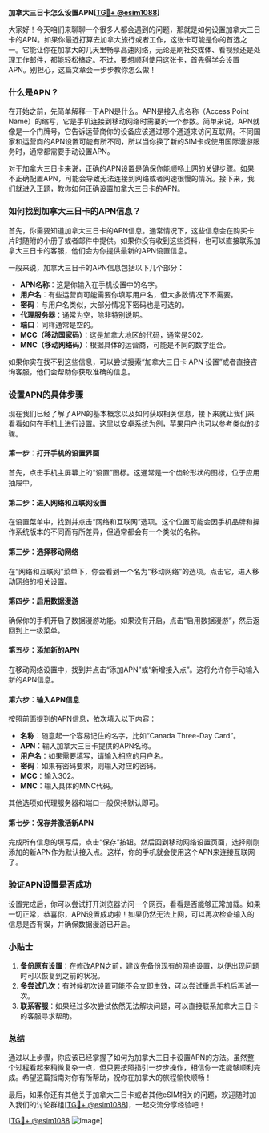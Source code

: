 **加拿大三日卡怎么设置APN[[TG💪+ @esim1088](https://t.me/s/esim1088)]**

大家好！今天咱们来聊聊一个很多人都会遇到的问题，那就是如何设置加拿大三日卡的APN。如果你最近打算去加拿大旅行或者工作，这张卡可能是你的首选之一。它能让你在加拿大的几天里畅享高速网络，无论是刷社交媒体、看视频还是处理工作邮件，都能轻松搞定。不过，要想顺利使用这张卡，首先得学会设置APN。别担心，这篇文章会一步步教你怎么做！

### 什么是APN？

在开始之前，先简单解释一下APN是什么。APN是接入点名称（Access Point Name）的缩写，它是手机连接到移动网络时需要的一个参数。简单来说，APN就像是一个门牌号，它告诉运营商你的设备应该通过哪个通道来访问互联网。不同国家和运营商的APN设置可能有所不同，所以当你换了新的SIM卡或使用国际漫游服务时，通常都需要手动设置APN。

对于加拿大三日卡来说，正确的APN设置是确保你能顺畅上网的关键步骤。如果不正确配置APN，可能会导致无法连接到网络或者网速很慢的情况。接下来，我们就进入正题，教你如何正确设置加拿大三日卡的APN。

### 如何找到加拿大三日卡的APN信息？

首先，你需要知道加拿大三日卡的APN信息。通常情况下，这些信息会在购买卡片时随附的小册子或者邮件中提供。如果你没有收到这些资料，也可以直接联系加拿大三日卡的客服，他们会为你提供最新的APN设置信息。

一般来说，加拿大三日卡的APN信息包括以下几个部分：
- **APN名称**：这是你输入在手机设置中的名字。
- **用户名**：有些运营商可能需要你填写用户名，但大多数情况下不需要。
- **密码**：与用户名类似，大部分情况下密码也是可选的。
- **代理服务器**：通常为空，除非特别说明。
- **端口**：同样通常是空的。
- **MCC（移动国家码）**：这是加拿大地区的代码，通常是302。
- **MNC（移动网络码）**：根据具体的运营商，可能是不同的数字组合。

如果你实在找不到这些信息，可以尝试搜索“加拿大三日卡 APN 设置”或者直接咨询客服，他们会帮助你获取准确的信息。

### 设置APN的具体步骤

现在我们已经了解了APN的基本概念以及如何获取相关信息，接下来就让我们来看看如何在手机上进行设置。这里以安卓系统为例，苹果用户也可以参考类似的步骤。

#### 第一步：打开手机的设置界面

首先，点击手机主屏幕上的“设置”图标。这通常是一个齿轮形状的图标，位于应用抽屉中。

#### 第二步：进入网络和互联网设置

在设置菜单中，找到并点击“网络和互联网”选项。这个位置可能会因手机品牌和操作系统版本的不同而有所差异，但通常都会有一个类似的名称。

#### 第三步：选择移动网络

在“网络和互联网”菜单下，你会看到一个名为“移动网络”的选项。点击它，进入移动网络的相关设置。

#### 第四步：启用数据漫游

确保你的手机开启了数据漫游功能。如果没有开启，点击“启用数据漫游”，然后返回到上一级菜单。

#### 第五步：添加新的APN

在移动网络设置中，找到并点击“添加APN”或“新增接入点”。这将允许你手动输入新的APN信息。

#### 第六步：输入APN信息

按照前面提到的APN信息，依次填入以下内容：
- **名称**：随意起一个容易记住的名字，比如“Canada Three-Day Card”。
- **APN**：输入加拿大三日卡提供的APN名称。
- **用户名**：如果需要填写，请输入相应的用户名。
- **密码**：如果有密码要求，则输入对应的密码。
- **MCC**：输入302。
- **MNC**：输入具体的MNC代码。

其他选项如代理服务器和端口一般保持默认即可。

#### 第七步：保存并激活新APN

完成所有信息的填写后，点击“保存”按钮。然后回到移动网络设置页面，选择刚刚添加的新APN作为默认接入点。这样，你的手机就会使用这个APN来连接互联网了。

### 验证APN设置是否成功

设置完成后，你可以尝试打开浏览器访问一个网页，看看是否能够正常加载。如果一切正常，恭喜你，APN设置成功啦！如果仍然无法上网，可以再次检查输入的信息是否有误，并确保数据漫游已开启。

### 小贴士

1. **备份原有设置**：在修改APN之前，建议先备份现有的网络设置，以便出现问题时可以恢复到之前的状况。
2. **多尝试几次**：有时候初次设置可能不会立即生效，可以尝试重启手机后再试一次。
3. **联系客服**：如果经过多次尝试依然无法解决问题，可以直接联系加拿大三日卡的客服寻求帮助。

### 总结

通过以上步骤，你应该已经掌握了如何为加拿大三日卡设置APN的方法。虽然整个过程看起来稍微复杂一点，但只要按照指引一步步操作，相信你一定能够顺利完成。希望这篇指南对你有所帮助，祝你在加拿大的旅程愉快顺畅！

最后，如果你还有其他关于加拿大三日卡或者其他eSIM相关的问题，欢迎随时加入我们的讨论群组[[TG💪+ @esim1088](https://t.me/s/esim1088)]，一起交流分享经验吧！

[[TG💪+ @esim1088](https://t.me/s/esim1088) ![Image](https://i.postimg.cc/4NQfJmqS/Snipaste-2025-05-13-00-14-12.png)]